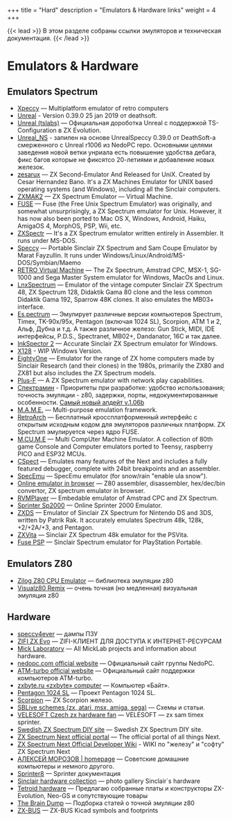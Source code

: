 +++
title = "Hard"
description = "Emulators & Hardware links"
weight = 4
+++

{{< lead >}}
В этом разделе собраны ссылки эмуляторов и техническая документация.
{{< /lead >}}


# Emulators & Hardware
## Emulators Spectrum
* [Xpeccy](https://github.com/samstyle/Xpeccy) — Multiplatform emulator of retro computers
* [Unreal](http://dlcorp.nedopc.com/viewtopic.php?f=27&t=1525) - Version 0.39.0 25 jan 2019 от deathsoft.
* [Unreal (tslabs)](https://github.com/tslabs/zx-evo/tree/master/pentevo/unreal/Unreal) — Официальная дороботка Unreal с поддержкой TS-Configuration в ZX Evolution.
* [Unreal_NS](https://github.com/NEO-SPECTRUMAN/Unreal_NS/) - запилен на основе UnrealSpeccy 0.39.0 от DeathSoft-а смерженного с Unreal r1006 из NedoPC repo. Основными целями заведения новой ветки унриала есть повышение удобства дебага, фикс багов которые не фиксятсо 20-летиями и добавление новых железок.
* [zesarux](https://github.com/chernandezba/zesarux) — ZX Second-Emulator And Released for UniX. Created by Cesar Hernandez Bano. It's a ZX Machines Emulator for UNIX based operating systems (and Windows), including all the Sinclair computers.
* [ZXMAK2](https://github.com/zxmak/ZXMAK2) — ZX Spectrum Emulator — Virtual Machine.
* [FUSE](https://fuse-emulator.sourceforge.net/) — Fuse (the Free Unix Spectrum Emulator) was originally, and somewhat unsurprisingly, a ZX Spectrum emulator for Unix. However, it has now also been ported to Mac OS X, Windows, Android, Haiku, AmigaOS 4, MorphOS, PSP, Wii, etc.
* [ZXSpectr](https://github.com/chernandezba/zxspectr) — It's a ZX Spectrum emulator written entirely in Assembler. It runs under MS-DOS.
* [Speccy](https://fms.komkon.org/Speccy/) — Portable Sinclair ZX Spectrum and Sam Coupe Emulator by Marat Fayzullin. It runs under Windows/Linux/Android/MS-DOS/Symbian/Maemo
* [RETRO Virtual Machine](https://www.retrovirtualmachine.org/) — The Zx Spectrum, Amstrad CPC, MSX-1, SG-1000 and Sega Master System emulator for Windows, MacOs and Linux.
* [LnxSpectrum](https://www.ilnx.cz/lnxsp/) — Emulator of the vintage computer Sinclair ZX Spectrum 48, ZX Spectrum 128, Didaktik Gama 80 clone and the less common Didaktik Gama 192, Sparrow 48K clones. It also emulates the MB03+ interface.
* [Es.pectrum](https://habisoft.com/espectrum/EN.htm) — Эмулирует различные версии компьютеров Spectrum, Timex, TK-90x/95x, Pentagon (включая 1024 SL), Scorpion, ATM 1 и 2, Альф, Дубна и т.д. А также различное железо: Gun Stick, MIDI, IDE интерфейсы, P.D.S., Spectranet, MB02+, Dandanator, 16C и так далее.
* [InkSpector 2](http://www.inkland.org.uk/inkspector/index.htm) — Accurate Sinclair ZX Spectrum emulator for Windows.
* [X128](https://x128.speccy.cz/x128wip/x128wip.htm) - WIP Windows Version.
* [EightyOne](https://sourceforge.net/projects/eightyone-sinclair-emulator/) — Emulator for the range of ZX home computers made by Sinclair Research (and their clones) in the 1980s, primarily the ZX80 and ZX81 but also includes the ZX Spectrum models.
* [Plus-F](http://plus-f.socialthingy.com/) — A ZX Spectrum emulator with network play capabilities.
* [Спектрамин](https://www.emu-land.net/computers/zx_spectrum/emuls/windows?act=showonly&id=4238) - Приоритеты при разработке: удобство использования; точность эмуляции - z80, задержки, порты, недокументированные особенности. [Самый новый апдейт v.1.06b](https://files.fm/u/q5wjvqhtk)
* [M.A.M.E.](https://www.mamedev.org/) — Multi-purpose emulation framework.
* [RetroArch](https://www.retroarch.com/index.php) — Бесплатный кроссплатформенный интерфейс с открытым исходным кодом для эмуляторов различных платформ. ZX Spectrum эмулируется через ядро FUSE.
* [M.CU.M.E](https://github.com/Jean-MarcHarvengt/MCUME) — Multi CompUter Machine Emulator. A collection of 80th game Console and Computer emulators ported to Teensy, raspberry PICO and ESP32 MCUs.
* [CSpect](http://www.cspect.org/) — Emulates many features of the Next and includes a fully featured debugger, complete with 24bit breakpoints and an assembler.
* [SpecEmu](https://specemu.zxe.io/) — SpecEmu emulator (for snow/rain "enable ula snow").
* [Online emulator in browser](https://zxn.ru) — Z80 assembler, disassembler, hex/dec/bin convertor, ZX spectrum emulator in browser.
* [RVMPlayer](https://www.retrovirtualmachine.org/rvmplayer/) — Embedable emulator of Amstrad CPC and ZX Spectrum.
* [Sprinter Sp2000](https://emu.sprinter.ru/) — Online Sprinter 2000 Emulator.
* [ZXDS](http://zxds.raxoft.cz/) — Emulator of Sinclair ZX Spectrum for Nintendo DS and 3DS, written by Patrik Rak. It accurately emulates Spectrum 48k, 128k, +2/+2A/+3, and Pentagon.
* [ZXVita](https://vitadb.rinnegatamante.it/#/info/478) — Sinclair ZX Spectrum 48k emulator for the PSVita.
* [Fuse PSP](http://psp.akop.org/fuse.htm) — Sinclair Spectrum emulator for PlayStation Portable.
## Emulators Z80
* [Zilog Z80 CPU Emulator](https://github.com/redcode/Z80) — библиотека эмуляции z80
* [Visualz80 Remix](https://floooh.github.io/visualz80remix/) — очень точная (но медленная) визуальная эмуляция z80
## Hardware
* [speccy4ever](https://speccy4ever.speccy.org/) — дампы ПЗУ
* [ZIFI ZX Evo](http://ts.retropc.ru/) — ZIFI-КЛИЕНТ ДЛЯ ДОСТУПА К ИНТЕРНЕТ-РЕСУРСАМ
* [Mick Laboratory](http://micklab.ru/) — All MickLab projects and information about hardware.
* [nedopc.com official website](http://nedopc.com/) — Официальный сайт группы NedoPC.
* [ATM-turbo official website](http://atmturbo.nedopc.com/) — Официальный сайт поддержки компьютеров ATM-turbo.
* [zxbyte.ru «zxbyte» computer](http://zxbyte.ru/) — Компьютер «Байт».
* [Pentagon 1024 SL](http://pentagon.nedopc.com/) — Проект Pentagon 1024 SL.
* [Scorpion](http://scorpion.ru/spectrum/hard/sc_hard.htm) — ZX Scorpion железо.
* [SBLive schemes (zx, atari, msx, amiga, sega)](http://sblive.narod.ru/) — Схемы и статьи.
* [VELESOFT Czech zx hardware fan](http://velesoft.speccy.cz/) — VELESOFT — zx sam timex sprinter.
* [Swedish ZX Spectrum DIY site](http://user.tninet.se/~vjz762w/) — Swedish ZX Spectrum DIY site.
* [ZX Spectrum Next official portal](http://www.specnext.com/) — The official portal of all things Next.
* [ZX Spectrum Next Official Developer Wiki](https://wiki.specnext.dev/) - WIKI по "железу" и "софту" ZX Spectrum Next
* [АЛЕКСЕЙ МОРОЗОВ | homepage](http://alemorf.ru/comps/index.html) — Советские домашние компьютеры и немного другого.
* [Sprinter8](http://sprinter8.org) — Sprinter документация
* [Sinclair hardware collection](https://www.tomdalby.com/retro/sinclair.html) — photo gallery Sinclair`s hardware
* [Tetroid hardware](http://tetroid.nedopc.com/) — Предлагаю собранные платы и конструкторы ZX-Evolution, Neo-GS и сопутствующие товары
* [The Brain Dump](https://floooh.github.io/archive/) — Подборка статей о точной эмуляции z80
* [ZX-BUS](https://github.com/atsidaev/zxbus) — ZX-BUS Kicad symbols and footprints

